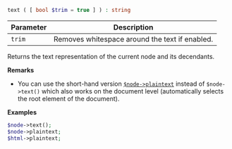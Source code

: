 ```php
text ( [ bool $trim = true ] ) : string
```

| Parameter | Description                                    |
|-----------|------------------------------------------------|
| `trim`    | Removes whitespace around the text if enabled. |

Returns the text representation of the current node and its decendants.

**Remarks**

* You can use the short-hand version [`$node->plaintext`](__get.md) instead of
`$node->text()` which also works on the document level (automatically selects
the root element of the document).

**Examples**

```php
$node->text();
$node->plaintext;
$html->plaintext;
```